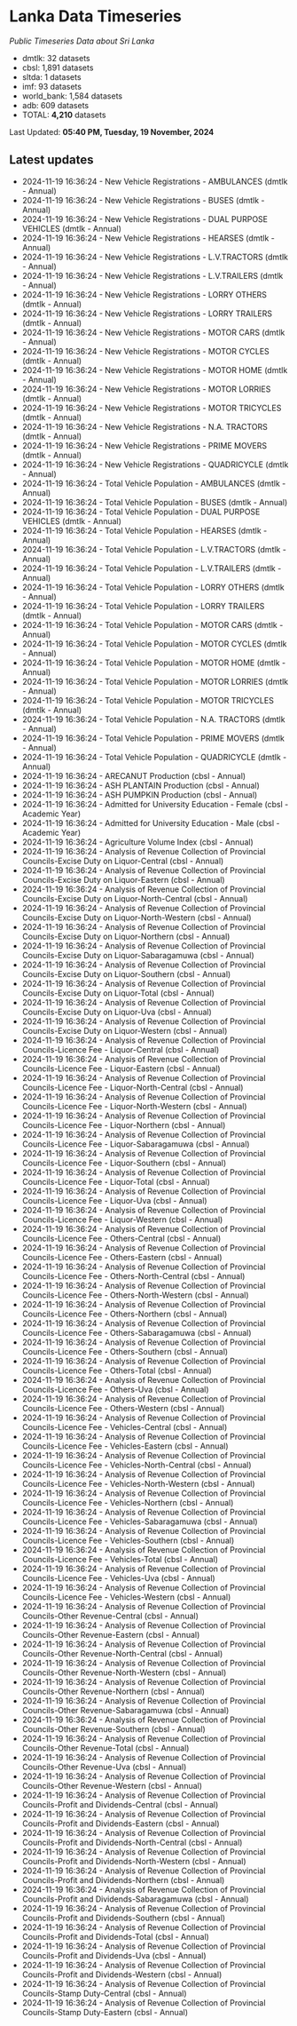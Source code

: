 # Lanka Data Timeseries
*Public Timeseries Data about Sri Lanka*

* dmtlk: 32 datasets
* cbsl: 1,891 datasets
* sltda: 1 datasets
* imf: 93 datasets
* world_bank: 1,584 datasets
* adb: 609 datasets
* TOTAL: **4,210** datasets

Last Updated: **05:40 PM, Tuesday, 19 November, 2024**

## Latest updates

* 2024-11-19 16:36:24 - New Vehicle Registrations - AMBULANCES (dmtlk - Annual)
* 2024-11-19 16:36:24 - New Vehicle Registrations - BUSES (dmtlk - Annual)
* 2024-11-19 16:36:24 - New Vehicle Registrations - DUAL PURPOSE VEHICLES (dmtlk - Annual)
* 2024-11-19 16:36:24 - New Vehicle Registrations - HEARSES (dmtlk - Annual)
* 2024-11-19 16:36:24 - New Vehicle Registrations - L.V.TRACTORS (dmtlk - Annual)
* 2024-11-19 16:36:24 - New Vehicle Registrations - L.V.TRAILERS (dmtlk - Annual)
* 2024-11-19 16:36:24 - New Vehicle Registrations - LORRY OTHERS (dmtlk - Annual)
* 2024-11-19 16:36:24 - New Vehicle Registrations - LORRY TRAILERS (dmtlk - Annual)
* 2024-11-19 16:36:24 - New Vehicle Registrations - MOTOR CARS (dmtlk - Annual)
* 2024-11-19 16:36:24 - New Vehicle Registrations - MOTOR CYCLES (dmtlk - Annual)
* 2024-11-19 16:36:24 - New Vehicle Registrations - MOTOR HOME (dmtlk - Annual)
* 2024-11-19 16:36:24 - New Vehicle Registrations - MOTOR LORRIES (dmtlk - Annual)
* 2024-11-19 16:36:24 - New Vehicle Registrations - MOTOR TRICYCLES (dmtlk - Annual)
* 2024-11-19 16:36:24 - New Vehicle Registrations - N.A. TRACTORS (dmtlk - Annual)
* 2024-11-19 16:36:24 - New Vehicle Registrations - PRIME MOVERS (dmtlk - Annual)
* 2024-11-19 16:36:24 - New Vehicle Registrations - QUADRICYCLE (dmtlk - Annual)
* 2024-11-19 16:36:24 - Total Vehicle Population - AMBULANCES (dmtlk - Annual)
* 2024-11-19 16:36:24 - Total Vehicle Population - BUSES (dmtlk - Annual)
* 2024-11-19 16:36:24 - Total Vehicle Population - DUAL PURPOSE VEHICLES (dmtlk - Annual)
* 2024-11-19 16:36:24 - Total Vehicle Population - HEARSES (dmtlk - Annual)
* 2024-11-19 16:36:24 - Total Vehicle Population - L.V.TRACTORS (dmtlk - Annual)
* 2024-11-19 16:36:24 - Total Vehicle Population - L.V.TRAILERS (dmtlk - Annual)
* 2024-11-19 16:36:24 - Total Vehicle Population - LORRY OTHERS (dmtlk - Annual)
* 2024-11-19 16:36:24 - Total Vehicle Population - LORRY TRAILERS (dmtlk - Annual)
* 2024-11-19 16:36:24 - Total Vehicle Population - MOTOR CARS (dmtlk - Annual)
* 2024-11-19 16:36:24 - Total Vehicle Population - MOTOR CYCLES (dmtlk - Annual)
* 2024-11-19 16:36:24 - Total Vehicle Population - MOTOR HOME (dmtlk - Annual)
* 2024-11-19 16:36:24 - Total Vehicle Population - MOTOR LORRIES (dmtlk - Annual)
* 2024-11-19 16:36:24 - Total Vehicle Population - MOTOR TRICYCLES (dmtlk - Annual)
* 2024-11-19 16:36:24 - Total Vehicle Population - N.A. TRACTORS (dmtlk - Annual)
* 2024-11-19 16:36:24 - Total Vehicle Population - PRIME MOVERS (dmtlk - Annual)
* 2024-11-19 16:36:24 - Total Vehicle Population - QUADRICYCLE (dmtlk - Annual)
* 2024-11-19 16:36:24 - ARECANUT Production (cbsl - Annual)
* 2024-11-19 16:36:24 - ASH PLANTAIN Production (cbsl - Annual)
* 2024-11-19 16:36:24 - ASH PUMPKIN Production (cbsl - Annual)
* 2024-11-19 16:36:24 - Admitted for University Education - Female (cbsl - Academic Year)
* 2024-11-19 16:36:24 - Admitted for University Education - Male (cbsl - Academic Year)
* 2024-11-19 16:36:24 - Agriculture Volume Index (cbsl - Annual)
* 2024-11-19 16:36:24 - Analysis of Revenue Collection of Provincial Councils-Excise Duty on Liquor-Central (cbsl - Annual)
* 2024-11-19 16:36:24 - Analysis of Revenue Collection of Provincial Councils-Excise Duty on Liquor-Eastern (cbsl - Annual)
* 2024-11-19 16:36:24 - Analysis of Revenue Collection of Provincial Councils-Excise Duty on Liquor-North-Central (cbsl - Annual)
* 2024-11-19 16:36:24 - Analysis of Revenue Collection of Provincial Councils-Excise Duty on Liquor-North-Western (cbsl - Annual)
* 2024-11-19 16:36:24 - Analysis of Revenue Collection of Provincial Councils-Excise Duty on Liquor-Northern (cbsl - Annual)
* 2024-11-19 16:36:24 - Analysis of Revenue Collection of Provincial Councils-Excise Duty on Liquor-Sabaragamuwa (cbsl - Annual)
* 2024-11-19 16:36:24 - Analysis of Revenue Collection of Provincial Councils-Excise Duty on Liquor-Southern (cbsl - Annual)
* 2024-11-19 16:36:24 - Analysis of Revenue Collection of Provincial Councils-Excise Duty on Liquor-Total (cbsl - Annual)
* 2024-11-19 16:36:24 - Analysis of Revenue Collection of Provincial Councils-Excise Duty on Liquor-Uva (cbsl - Annual)
* 2024-11-19 16:36:24 - Analysis of Revenue Collection of Provincial Councils-Excise Duty on Liquor-Western (cbsl - Annual)
* 2024-11-19 16:36:24 - Analysis of Revenue Collection of Provincial Councils-Licence Fee - Liquor-Central (cbsl - Annual)
* 2024-11-19 16:36:24 - Analysis of Revenue Collection of Provincial Councils-Licence Fee - Liquor-Eastern (cbsl - Annual)
* 2024-11-19 16:36:24 - Analysis of Revenue Collection of Provincial Councils-Licence Fee - Liquor-North-Central (cbsl - Annual)
* 2024-11-19 16:36:24 - Analysis of Revenue Collection of Provincial Councils-Licence Fee - Liquor-North-Western (cbsl - Annual)
* 2024-11-19 16:36:24 - Analysis of Revenue Collection of Provincial Councils-Licence Fee - Liquor-Northern (cbsl - Annual)
* 2024-11-19 16:36:24 - Analysis of Revenue Collection of Provincial Councils-Licence Fee - Liquor-Sabaragamuwa (cbsl - Annual)
* 2024-11-19 16:36:24 - Analysis of Revenue Collection of Provincial Councils-Licence Fee - Liquor-Southern (cbsl - Annual)
* 2024-11-19 16:36:24 - Analysis of Revenue Collection of Provincial Councils-Licence Fee - Liquor-Total (cbsl - Annual)
* 2024-11-19 16:36:24 - Analysis of Revenue Collection of Provincial Councils-Licence Fee - Liquor-Uva (cbsl - Annual)
* 2024-11-19 16:36:24 - Analysis of Revenue Collection of Provincial Councils-Licence Fee - Liquor-Western (cbsl - Annual)
* 2024-11-19 16:36:24 - Analysis of Revenue Collection of Provincial Councils-Licence Fee - Others-Central (cbsl - Annual)
* 2024-11-19 16:36:24 - Analysis of Revenue Collection of Provincial Councils-Licence Fee - Others-Eastern (cbsl - Annual)
* 2024-11-19 16:36:24 - Analysis of Revenue Collection of Provincial Councils-Licence Fee - Others-North-Central (cbsl - Annual)
* 2024-11-19 16:36:24 - Analysis of Revenue Collection of Provincial Councils-Licence Fee - Others-North-Western (cbsl - Annual)
* 2024-11-19 16:36:24 - Analysis of Revenue Collection of Provincial Councils-Licence Fee - Others-Northern (cbsl - Annual)
* 2024-11-19 16:36:24 - Analysis of Revenue Collection of Provincial Councils-Licence Fee - Others-Sabaragamuwa (cbsl - Annual)
* 2024-11-19 16:36:24 - Analysis of Revenue Collection of Provincial Councils-Licence Fee - Others-Southern (cbsl - Annual)
* 2024-11-19 16:36:24 - Analysis of Revenue Collection of Provincial Councils-Licence Fee - Others-Total (cbsl - Annual)
* 2024-11-19 16:36:24 - Analysis of Revenue Collection of Provincial Councils-Licence Fee - Others-Uva (cbsl - Annual)
* 2024-11-19 16:36:24 - Analysis of Revenue Collection of Provincial Councils-Licence Fee - Others-Western (cbsl - Annual)
* 2024-11-19 16:36:24 - Analysis of Revenue Collection of Provincial Councils-Licence Fee - Vehicles-Central (cbsl - Annual)
* 2024-11-19 16:36:24 - Analysis of Revenue Collection of Provincial Councils-Licence Fee - Vehicles-Eastern (cbsl - Annual)
* 2024-11-19 16:36:24 - Analysis of Revenue Collection of Provincial Councils-Licence Fee - Vehicles-North-Central (cbsl - Annual)
* 2024-11-19 16:36:24 - Analysis of Revenue Collection of Provincial Councils-Licence Fee - Vehicles-North-Western (cbsl - Annual)
* 2024-11-19 16:36:24 - Analysis of Revenue Collection of Provincial Councils-Licence Fee - Vehicles-Northern (cbsl - Annual)
* 2024-11-19 16:36:24 - Analysis of Revenue Collection of Provincial Councils-Licence Fee - Vehicles-Sabaragamuwa (cbsl - Annual)
* 2024-11-19 16:36:24 - Analysis of Revenue Collection of Provincial Councils-Licence Fee - Vehicles-Southern (cbsl - Annual)
* 2024-11-19 16:36:24 - Analysis of Revenue Collection of Provincial Councils-Licence Fee - Vehicles-Total (cbsl - Annual)
* 2024-11-19 16:36:24 - Analysis of Revenue Collection of Provincial Councils-Licence Fee - Vehicles-Uva (cbsl - Annual)
* 2024-11-19 16:36:24 - Analysis of Revenue Collection of Provincial Councils-Licence Fee - Vehicles-Western (cbsl - Annual)
* 2024-11-19 16:36:24 - Analysis of Revenue Collection of Provincial Councils-Other Revenue-Central (cbsl - Annual)
* 2024-11-19 16:36:24 - Analysis of Revenue Collection of Provincial Councils-Other Revenue-Eastern (cbsl - Annual)
* 2024-11-19 16:36:24 - Analysis of Revenue Collection of Provincial Councils-Other Revenue-North-Central (cbsl - Annual)
* 2024-11-19 16:36:24 - Analysis of Revenue Collection of Provincial Councils-Other Revenue-North-Western (cbsl - Annual)
* 2024-11-19 16:36:24 - Analysis of Revenue Collection of Provincial Councils-Other Revenue-Northern (cbsl - Annual)
* 2024-11-19 16:36:24 - Analysis of Revenue Collection of Provincial Councils-Other Revenue-Sabaragamuwa (cbsl - Annual)
* 2024-11-19 16:36:24 - Analysis of Revenue Collection of Provincial Councils-Other Revenue-Southern (cbsl - Annual)
* 2024-11-19 16:36:24 - Analysis of Revenue Collection of Provincial Councils-Other Revenue-Total (cbsl - Annual)
* 2024-11-19 16:36:24 - Analysis of Revenue Collection of Provincial Councils-Other Revenue-Uva (cbsl - Annual)
* 2024-11-19 16:36:24 - Analysis of Revenue Collection of Provincial Councils-Other Revenue-Western (cbsl - Annual)
* 2024-11-19 16:36:24 - Analysis of Revenue Collection of Provincial Councils-Profit and Dividends-Central (cbsl - Annual)
* 2024-11-19 16:36:24 - Analysis of Revenue Collection of Provincial Councils-Profit and Dividends-Eastern (cbsl - Annual)
* 2024-11-19 16:36:24 - Analysis of Revenue Collection of Provincial Councils-Profit and Dividends-North-Central (cbsl - Annual)
* 2024-11-19 16:36:24 - Analysis of Revenue Collection of Provincial Councils-Profit and Dividends-North-Western (cbsl - Annual)
* 2024-11-19 16:36:24 - Analysis of Revenue Collection of Provincial Councils-Profit and Dividends-Northern (cbsl - Annual)
* 2024-11-19 16:36:24 - Analysis of Revenue Collection of Provincial Councils-Profit and Dividends-Sabaragamuwa (cbsl - Annual)
* 2024-11-19 16:36:24 - Analysis of Revenue Collection of Provincial Councils-Profit and Dividends-Southern (cbsl - Annual)
* 2024-11-19 16:36:24 - Analysis of Revenue Collection of Provincial Councils-Profit and Dividends-Total (cbsl - Annual)
* 2024-11-19 16:36:24 - Analysis of Revenue Collection of Provincial Councils-Profit and Dividends-Uva (cbsl - Annual)
* 2024-11-19 16:36:24 - Analysis of Revenue Collection of Provincial Councils-Profit and Dividends-Western (cbsl - Annual)
* 2024-11-19 16:36:24 - Analysis of Revenue Collection of Provincial Councils-Stamp Duty-Central (cbsl - Annual)
* 2024-11-19 16:36:24 - Analysis of Revenue Collection of Provincial Councils-Stamp Duty-Eastern (cbsl - Annual)